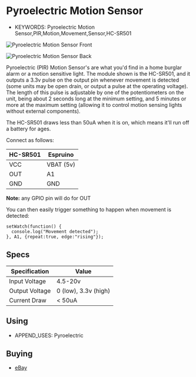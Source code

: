 <!--- Copyright (c) 2013 Gordon Williams, Pur3 Ltd. See the file LICENSE for copying permission. -->
Pyroelectric Motion Sensor
=======================

* KEYWORDS: Pyroelectric Motion Sensor,PIR,Motion,Movement,Sensor,HC-SR501

![Pyroelectric Motion Sensor Front](Pyroelectric/front.jpg)

![Pyroelectric Motion Sensor Back](Pyroelectric/back.jpg)

Pyroelectric (PIR) Motion Sensor's are what you'd find in a home burglar alarm or a motion sensitive light. The module shown is the HC-SR501, and it outputs a 3.3v pulse on the output pin whenever movement is detected (some units may be open drain, or output a pulse at the operating voltage). The length of this pulse is adjustable by one of the potentiometers on the unit, being about 2 seconds long at the minimum setting, and 5 minutes or more at the maximum setting (allowing it to control motion sensing lights without external components). 

The HC-SR501 draws less than 50uA when it is on, which means it'll run off a battery for ages.

Connect as follows:

| HC-SR501 | Espruino   |
| ------- | ------- |
| VCC | VBAT (5v) |
| OUT | A1      |
| GND | GND     |

**Note:** any GPIO pin will do for OUT

You can then easily trigger something to happen when movement is detected:

```
setWatch(function() {
  console.log("Movement detected");
}, A1, {repeat:true, edge:"rising"});
```

Specs
----

| Specification | Value |
| ------- | ------- |
| Input Voltage | 4.5-20v |
| Output Voltage | 0 (low), 3.3v (high) |
| Current Draw | &lt; 50uA |


Using 
-----

* APPEND_USES: Pyroelectric

Buying
-----

* [eBay](http://www.ebay.com/sch/i.html?_nkw=HC-SR501)
